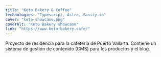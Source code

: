 ```yaml
---
title: "Keto Bakery & Coffee"
technologies: "Typescript, Astro, Sanity.io"
cover: "keto-showcase.png"
coverAlt: "Keto Bakery showcase"
link: "https://www.keto-bakery.cafe/"
---
```

Proyecto de residencia para la cafetería de Puerto Vallarta. Contiene un sistema de gestión de contenido (CMS) para los productos y el blog.
